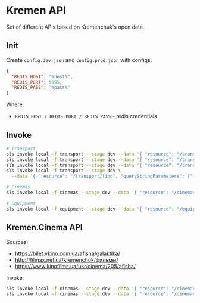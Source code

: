 # Kremen API

Set of different APIs based on Kremenchuk's open data.

## Init

Create `config.dev.json` and `config.prod.json` with configs:

```json
{
  "REDIS_HOST": "%host%",
  "REDIS_PORT": 5555,
  "REDIS_PASS": "%pass%"
}

```

Where:

- `REDIS_HOST / REDIS_PORT / REDIS_PASS` - redis credentials

## Invoke

```bash
# Transport
sls invoke local -f transport --stage dev --data '{ "resource": "/transport/routes"}'
sls invoke local -f transport --stage dev --data '{ "resource": "/transport/buses"}'
sls invoke local -f transport --stage dev --data '{ "resource": "/transport/buses", "queryStringParams": {"cache": "false"}}'
sls invoke local -f transport --stage dev \
  --data '{ "resource": "/transport/find", "queryStringParameters": {"from": "49.060470,33.406315", "to": "49.084064,33.423749" }}'

# Cinemas 
sls invoke local -f cinemas --stage dev --data '{ "resource": "/cinemas"}'

# Equipment 
sls invoke local -f equipment --stage dev --data '{ "resource": "/equipment"}'
```

## Kremen.Cinema API

Sources:

- https://bilet.vkino.com.ua/afisha/galaktika/
- http://filmax.net.ua/kremenchuk/фильмы/
- https://www.kinofilms.ua/ukr/cinema/205/afisha/

Invoke:

```bash
sls invoke local -f cinemas --stage dev --data '{ "resource": "/cinemas"}'
sls invoke local -f cinemas --stage dev --data '{ "resource": "/cinemas/{cid}", "pathParameters": {"cid": "galaxy"}}'
```


